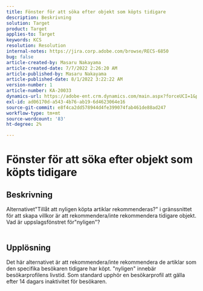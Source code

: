 ```yaml
---
title: Fönster för att söka efter objekt som köpts tidigare
description: Beskrivning
solution: Target
product: Target
applies-to: Target
keywords: KCS
resolution: Resolution
internal-notes: https://jira.corp.adobe.com/browse/RECS-6850
bug: false
article-created-by: Masaru Nakayama
article-created-date: 7/7/2022 2:26:20 AM
article-published-by: Masaru Nakayama
article-published-date: 8/1/2022 3:22:22 AM
version-number: 1
article-number: KA-20033
dynamics-url: https://adobe-ent.crm.dynamics.com/main.aspx?forceUCI=1&pagetype=entityrecord&etn=knowledgearticle&id=c994422e-9cfd-ec11-82e5-000d3a5a3540
exl-id: ad06170d-a543-4b76-ab19-6d4623064e16
source-git-commit: e8f4ca2dd578944d4fe399074fab461de88ad247
workflow-type: tm+mt
source-wordcount: '83'
ht-degree: 2%

---
```


# Fönster för att söka efter objekt som köpts tidigare

## Beskrivning

Alternativet&quot;Tillåt att nyligen köpta artiklar rekommenderas?&quot; i gränssnittet för att skapa villkor är att rekommendera/inte rekommendera tidigare objekt. Vad är uppslagsfönstret för&quot;nyligen&quot;?
<br> 

## Upplösning


Det här alternativet är att rekommendera/inte rekommendera de artiklar som den specifika besökaren tidigare har köpt. &quot;nyligen&quot; innebär besökarprofilens livstid. Som standard upphör en besökarprofil att gälla efter 14 dagars inaktivitet för besökaren.
